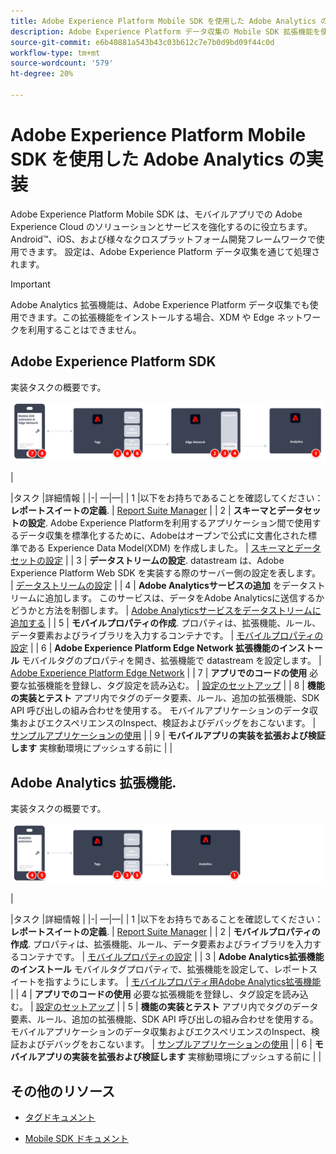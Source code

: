 ```yaml
---
title: Adobe Experience Platform Mobile SDK を使用した Adobe Analytics の実装
description: Adobe Experience Platform データ収集の Mobile SDK 拡張機能を使用して、Adobe Analytics にデータを送信します。
source-git-commit: e6b40881a543b43c03b612c7e7b0d9bd09f44c0d
workflow-type: tm+mt
source-wordcount: '579'
ht-degree: 20%

---
```


# Adobe Experience Platform Mobile SDK を使用した Adobe Analytics の実装

Adobe Experience Platform Mobile SDK は、モバイルアプリでの Adobe Experience Cloud のソリューションとサービスを強化するのに役立ちます。Android™、iOS、および様々なクロスプラットフォーム開発フレームワークで使用できます。 設定は、Adobe Experience Platform データ収集を通じて処理されます。
>[!IMPORTANT]
>
>Adobe Analytics 拡張機能は、Adobe Experience Platform データ収集でも使用できます。この拡張機能をインストールする場合、XDM や Edge ネットワークを利用することはできません。

## Adobe Experience Platform SDK

実装タスクの概要です。

![Analytics 拡張機能ワークフローを使用したAdobe Analytics](../../assets/mobilesdk-annotated.png)

|<div style="width:20px"></div>|タスク |詳細情報 | |-| —|—| | 1 |以下をお持ちであることを確認してください： **レポートスイートの定義**. | [Report Suite Manager](../../../admin/admin/c-manage-report-suites/report-suites-admin.md) | | 2 | **スキーマとデータセットの設定**. Adobe Experience Platformを利用するアプリケーション間で使用するデータ収集を標準化するために、Adobeはオープンで公式に文書化された標準である Experience Data Model(XDM) を作成しました。 | [スキーマとデータセットの設定](https://developer.adobe.com/client-sdks/documentation/getting-started/set-up-schemas-and-datasets/) | | 3 | **データストリームの設定**. datastream は、Adobe Experience Platform Web SDK を実装する際のサーバー側の設定を表します。 | [データストリームの設定](https://experienceleague.adobe.com/docs/experience-platform/edge/datastreams/configure.html?lang=en) | | 4 | **Adobe Analyticsサービスの追加** をデータストリームに追加します。 このサービスは、データをAdobe Analyticsに送信するかどうかと方法を制御します。 | [Adobe Analyticsサービスをデータストリームに追加する](https://experienceleague.adobe.com/docs/experience-platform/edge/datastreams/configure.html?lang=en#analytics) | | 5 | **モバイルプロパティの作成**. プロパティは、拡張機能、ルール、データ要素およびライブラリを入力するコンテナです。 | [モバイルプロパティの設定](https://developer.adobe.com/client-sdks/documentation/getting-started/create-a-mobile-property/) | | 6 | **Adobe Experience Platform Edge Network 拡張機能のインストール** モバイルタグのプロパティを開き、拡張機能で datastream を設定します。 | [Adobe Experience Platform Edge Network](https://developer.adobe.com/client-sdks/documentation/edge-network/) | | 7 | **アプリでのコードの使用** 必要な拡張機能を登録し、タグ設定を読み込む。 | [設定のセットアップ](https://developer.adobe.com/client-sdks/documentation/user-guides/getting-started-with-platform/overview/#set-up-the-configuration) | | 8 | **機能の実装とテスト** アプリ内でタグのデータ要素、ルール、追加の拡張機能、SDK API 呼び出しの組み合わせを使用する。 モバイルアプリケーションのデータ収集およびエクスペリエンスのInspect、検証およびデバッグをおこないます。 | [サンプルアプリケーションの使用](https://developer.adobe.com/client-sdks/documentation/user-guides/getting-started-with-platform/overview/#use-the-sample-application) | | 9 | **モバイルアプリの実装を拡張および検証します** 実稼動環境にプッシュする前に | |


## Adobe Analytics 拡張機能.

実装タスクの概要です。

![Analytics 拡張機能ワークフローを使用したAdobe Analytics](../../assets/mobilesdk-analytics-annotated.png)

|<div style="width:20px"></div> |タスク |詳細情報 | |-| —|—| | 1 |以下をお持ちであることを確認してください： **レポートスイートの定義**. | [Report Suite Manager](../../../admin/admin/c-manage-report-suites/report-suites-admin.md) | | 2 | **モバイルプロパティの作成**. プロパティは、拡張機能、ルール、データ要素およびライブラリを入力するコンテナです。 | [モバイルプロパティの設定](https://developer.adobe.com/client-sdks/documentation/getting-started/create-a-mobile-property/) | | 3 | **Adobe Analytics拡張機能のインストール** モバイルタグプロパティで、拡張機能を設定して、レポートスイートを指すようにします。 | [モバイルプロパティ用Adobe Analytics拡張機能](https://developer.adobe.com/client-sdks/documentation/adobe-analytics/) | | 4 | **アプリでのコードの使用** 必要な拡張機能を登録し、タグ設定を読み込む。 | [設定のセットアップ](https://developer.adobe.com/client-sdks/documentation/user-guides/getting-started-with-platform/overview/#set-up-the-configuration) | | 5 | **機能の実装とテスト** アプリ内でタグのデータ要素、ルール、追加の拡張機能、SDK API 呼び出しの組み合わせを使用する。 モバイルアプリケーションのデータ収集およびエクスペリエンスのInspect、検証およびデバッグをおこないます。 | [サンプルアプリケーションの使用](https://developer.adobe.com/client-sdks/documentation/user-guides/getting-started-with-platform/overview/#use-the-sample-application) | | 6 | **モバイルアプリの実装を拡張および検証します** 実稼動環境にプッシュする前に | |

## その他のリソース

- [タグドキュメント](https://experienceleague.adobe.com/docs/experience-platform/tags/home.html?lang=ja#)

- [Mobile SDK ドキュメント](https://developer.adobe.com/client-sdks/documentation/)



